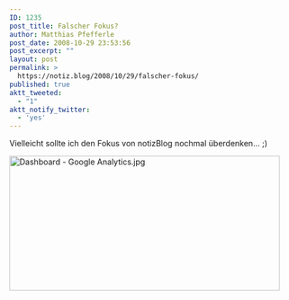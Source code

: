 ```yaml
---
ID: 1235
post_title: Falscher Fokus?
author: Matthias Pfefferle
post_date: 2008-10-29 23:53:56
post_excerpt: ""
layout: post
permalink: >
  https://notiz.blog/2008/10/29/falscher-fokus/
published: true
aktt_tweeted:
  - "1"
aktt_notify_twitter:
  - 'yes'
---
```

Vielleicht sollte ich den Fokus von notizBlog nochmal überdenken... ;)

<img src="http://notiz.blog/wp-content/uploads/2008/10/dashboard-google-analytics.jpg" alt="Dashboard - Google Analytics.jpg" width="480" height="240" />